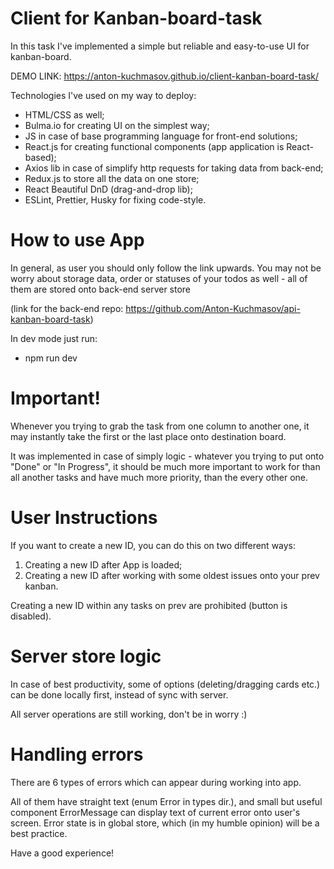 # Client for Kanban-board-task

In this task I've implemented a simple but reliable and easy-to-use UI for kanban-board.

DEMO LINK: https://anton-kuchmasov.github.io/client-kanban-board-task/

Technologies I've used on my way to deploy:

- HTML/CSS as well;
- Bulma.io for creating UI on the simplest way;
- JS in case of base programming language for front-end solutions;
- React.js for creating functional components (app application is React-based);
- Axios lib in case of simplify http requests for taking data from back-end;
- Redux.js to store all the data on one store;
- React Beautiful DnD (drag-and-drop lib);
- ESLint, Prettier, Husky for fixing code-style.

# How to use App
In general, as user you should only follow the link upwards.
You may not be worry about storage data, order or statuses of your todos as well - all of them are stored onto back-end server store

(link for the back-end repo: https://github.com/Anton-Kuchmasov/api-kanban-board-task)

In dev mode just run:

- npm run dev 

# Important!

Whenever you trying to grab the task from one column to another one, it may instantly take the first or the last place onto destination board.

It was implemented in case of simply logic - whatever you trying to put onto "Done" or "In Progress", it should be much more important to work for than all another tasks and have much more priority, than the every other one.

# User Instructions

If you want to create a new ID, you can do this on two different ways:

1. Creating a new ID after App is loaded;
2. Creating a new ID after working with some oldest issues onto your prev kanban.

Creating a new ID within any tasks on prev are prohibited (button is disabled).

# Server store logic

In case of best productivity, some of options (deleting/dragging cards etc.) can be done locally first, instead of sync with server.

All server operations are still working, don't be in worry :)

# Handling errors

There are 6 types of errors which can appear during working into app.

All of them have straight text (enum Error in types dir.), and small but useful component ErrorMessage can display text of current error onto user's screen.
Error state is in global store, which (in my humble opinion) will be a best practice.

Have a good experience!
